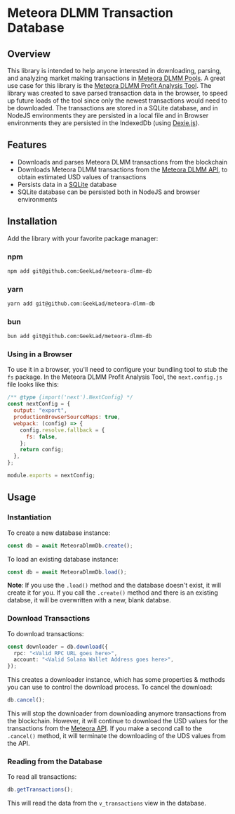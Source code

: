 # Meteora DLMM Transaction Database

## Overview

This library is intended to help anyone interested in downloading, parsing, and
analyzing market making transactions in [Meteora DLMM Pools](https://app.meteora.ag).
A great use case for this library is the [Meteora DLMM Profit Analysis Tool](https://github.com/GeekLad/meteora-profit-analysis). The library was created to save parsed transaction
data in the browser, to speed up future loads of the tool since only the newest
transactions would need to be downloaded. The transactions are stored in a
SQLite database, and in NodeJS environments they are persisted in a local file
and in Browser environments they are persisted in the IndexedDb (using
[Dexie.js](https://dexie.org/)).

## Features

- Downloads and parses Meteora DLMM transactions from the blockchain
- Downloads Meteora DLMM transactions from the [Meteora DLMM API](https://dlmm-api.meteora.ag/swagger-ui/#/), to obtain
  estimated USD values of transactions
- Persists data in a [SQLite](https://sqlite.org) database
- SQLite database can be persisted both in NodeJS and browser environments

## Installation

Add the library with your favorite package manager:

### npm

```sh
npm add git@github.com:GeekLad/meteora-dlmm-db
```

### yarn

```sh
yarn add git@github.com:GeekLad/meteora-dlmm-db
```

### bun

```sh
bun add git@github.com:GeekLad/meteora-dlmm-db
```

### Using in a Browser

To use it in a browser, you'll need to configure your bundling tool to stub the
`fs` package. In the Meteora DLMM Profit Analysis Tool, the `next.config.js`
file looks like this:

```js
/** @type {import('next').NextConfig} */
const nextConfig = {
  output: "export",
  productionBrowserSourceMaps: true,
  webpack: (config) => {
    config.resolve.fallback = {
      fs: false,
    };
    return config;
  },
};

module.exports = nextConfig;
```

## Usage

### Instantiation

To create a new database instance:

```ts
const db = await MeteoraDlmmDb.create();
```

To load an existing database instance:

```ts
const db = await MeteoraDlmmDb.load();
```

**Note**: If you use the `.load()` method and the database doesn't exist, it
will create it for you. If you call the `.create()` method and there is an
existing databse, it will be overwritten with a new, blank databse.

### Download Transactions

To download transactions:

```ts
const downloader = db.download({
  rpc: "<Valid RPC URL goes here>",
  account: "<Valid Solana Wallet Address goes here>",
});
```

This creates a downloader instance, which has some properties & methods you can
use to control the download process. To cancel the download:

```ts
db.cancel();
```

This will stop the downloader from downloading anymore transactions from the
blockchain. However, it will continue to download the USD values for the
transactions from the [Meteora API](https://dlmm-api.meteora.ag/swagger-ui/#/).
If you make a second call to the `.cancel()` method, it will terminate the
downloading of the UDS values from the API.

### Reading from the Database

To read all transactions:

```ts
db.getTransactions();
```

This will read the data from the `v_transactions` view in the database.
